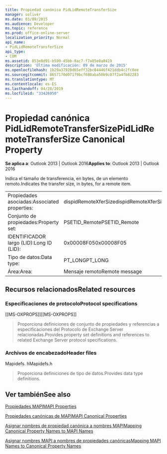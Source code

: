 ```yaml
---
title: Propiedad canónica PidLidRemoteTransferSize
manager: soliver
ms.date: 03/09/2015
ms.audience: Developer
ms.topic: reference
ms.prod: office-online-server
localization_priority: Normal
api_name:
- PidLidRemoteTransferSize
api_type:
- COM
ms.assetid: 853e8d91-b599-45bb-8ac7-f7a85e8a8419
description: 'Última modificación: 09 de marzo de 2015'
ms.openlocfilehash: 1b29a37920d65eff32bc84446f421ddb4c2fc0ee
ms.sourcegitcommit: 8657170d071f9bcf680aba50b9c07f2a4fb82283
ms.translationtype: MT
ms.contentlocale: es-ES
ms.lasthandoff: 04/28/2019
ms.locfileid: "33426950"
---
```

# <a name="pidlidremotetransfersize-canonical-property"></a><span data-ttu-id="12739-103">Propiedad canónica PidLidRemoteTransferSize</span><span class="sxs-lookup"><span data-stu-id="12739-103">PidLidRemoteTransferSize Canonical Property</span></span>

  
  
<span data-ttu-id="12739-104">**Se aplica a**: Outlook 2013 | Outlook 2016</span><span class="sxs-lookup"><span data-stu-id="12739-104">**Applies to**: Outlook 2013 | Outlook 2016</span></span> 
  
<span data-ttu-id="12739-105">Indica el tamaño de transferencia, en bytes, de un elemento remoto.</span><span class="sxs-lookup"><span data-stu-id="12739-105">Indicates the transfer size, in bytes, for a remote item.</span></span>
  
|||
|:-----|:-----|
|<span data-ttu-id="12739-106">Propiedades asociadas:</span><span class="sxs-lookup"><span data-stu-id="12739-106">Associated properties:</span></span>  <br/> |<span data-ttu-id="12739-107">dispidRemoteXferSize</span><span class="sxs-lookup"><span data-stu-id="12739-107">dispidRemoteXferSize</span></span>  <br/> |
|<span data-ttu-id="12739-108">Conjunto de propiedades:</span><span class="sxs-lookup"><span data-stu-id="12739-108">Property set:</span></span>  <br/> |<span data-ttu-id="12739-109">PSETID_Remote</span><span class="sxs-lookup"><span data-stu-id="12739-109">PSETID_Remote</span></span>  <br/> |
|<span data-ttu-id="12739-110">IDENTIFICADOR largo (LID):</span><span class="sxs-lookup"><span data-stu-id="12739-110">Long ID (LID):</span></span>  <br/> |<span data-ttu-id="12739-111">0x00008F05</span><span class="sxs-lookup"><span data-stu-id="12739-111">0x00008F05</span></span>  <br/> |
|<span data-ttu-id="12739-112">Tipo de datos:</span><span class="sxs-lookup"><span data-stu-id="12739-112">Data type:</span></span>  <br/> |<span data-ttu-id="12739-113">PT_LONG</span><span class="sxs-lookup"><span data-stu-id="12739-113">PT_LONG</span></span>  <br/> |
|<span data-ttu-id="12739-114">Área:</span><span class="sxs-lookup"><span data-stu-id="12739-114">Area:</span></span>  <br/> |<span data-ttu-id="12739-115">Mensaje remoto</span><span class="sxs-lookup"><span data-stu-id="12739-115">Remote message</span></span>  <br/> |
   
## <a name="related-resources"></a><span data-ttu-id="12739-116">Recursos relacionados</span><span class="sxs-lookup"><span data-stu-id="12739-116">Related resources</span></span>

### <a name="protocol-specifications"></a><span data-ttu-id="12739-117">Especificaciones de protocolo</span><span class="sxs-lookup"><span data-stu-id="12739-117">Protocol specifications</span></span>

<span data-ttu-id="12739-118">[[MS-OXPROPS]]</span><span class="sxs-lookup"><span data-stu-id="12739-118">[[MS-OXPROPS]]</span></span> 
  
> <span data-ttu-id="12739-119">Proporciona definiciones de conjunto de propiedades y referencias a especificaciones del Protocolo de Exchange Server relacionadas.</span><span class="sxs-lookup"><span data-stu-id="12739-119">Provides property set definitions and references to related Exchange Server protocol specifications.</span></span>
    
### <a name="header-files"></a><span data-ttu-id="12739-120">Archivos de encabezado</span><span class="sxs-lookup"><span data-stu-id="12739-120">Header files</span></span>

<span data-ttu-id="12739-121">Mapidefs. h</span><span class="sxs-lookup"><span data-stu-id="12739-121">Mapidefs.h</span></span>
  
> <span data-ttu-id="12739-122">Proporciona definiciones de tipo de datos.</span><span class="sxs-lookup"><span data-stu-id="12739-122">Provides data type definitions.</span></span>
    
## <a name="see-also"></a><span data-ttu-id="12739-123">Ver también</span><span class="sxs-lookup"><span data-stu-id="12739-123">See also</span></span>



[<span data-ttu-id="12739-124">Propiedades MAPI</span><span class="sxs-lookup"><span data-stu-id="12739-124">MAPI Properties</span></span>](mapi-properties.md)
  
[<span data-ttu-id="12739-125">Propiedades canónicas de MAPI</span><span class="sxs-lookup"><span data-stu-id="12739-125">MAPI Canonical Properties</span></span>](mapi-canonical-properties.md)
  
[<span data-ttu-id="12739-126">Asignar nombres de propiedad canónica a nombres MAPI</span><span class="sxs-lookup"><span data-stu-id="12739-126">Mapping Canonical Property Names to MAPI Names</span></span>](mapping-canonical-property-names-to-mapi-names.md)
  
[<span data-ttu-id="12739-127">Asignar nombres MAPI a nombres de propiedades canónicas</span><span class="sxs-lookup"><span data-stu-id="12739-127">Mapping MAPI Names to Canonical Property Names</span></span>](mapping-mapi-names-to-canonical-property-names.md)

